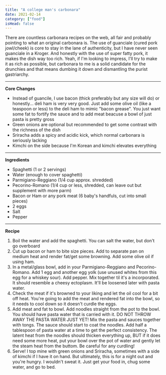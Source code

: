 ```yaml
---
title: "A college man's carbonara"
date: 2021-02-14
category: ["food"]
isHead: false
---
```


There are countless carbonara recipes on the web, all fair and probably pointing to what an original carbonara is. The use of guanciale (cured pork jowl/cheek) is core to stay in the lane of authenticity, but I have never seen guanciale in a Kroger. And honestly with the use of super fatty pork, it makes the dish way too rich. Yeah, if I'm looking to impress, I'll try to make it as rich as possible, but carbonara to me is a solid candidate for the drunchies and that means dumbing it down and dismantling the purist gastriarchy. 

---

**Core Changes**

- Instead of guancile, I use bacon (thick preferably but any size will do) or honestly... deli ham is very very good. Just add some olive oil (like a teaspoon or less) to the deli ham to mimic "bacon grease". You just want some fat to fortify the sauce and to add meat beacuse a bowl of just pasta is pretty gross
- Green onions are optional but recommended to get some contrast with the richness of the dish
- Sriracha adds a spicy and acidic kick, which normal carbonara is seriously lacking
- Kimchi on the side because I'm Korean and kimchi elevates everything

--- 

**Ingredients**

- Spaghetti (1 or 2 servings)
- Water (enough to cover spaghetti)
- Parmigiano-Reggiano (1/4 cup approx. shredded)
- Pecorino-Romano (1/4 cup or less, shredded, can leave out but supplement with more parm)
- Bacon or Ham or any pork meat (6 baby's handfuls, cut into small pieces)
- 2 eggs
- Salt
- Pepper

--- 

**Recipe**

1. Boil the water and add the spaghetti. You can salt the water, but don't go overboard
2. Cut up bacon or ham to bite size pieces. Add to separate pan on medium heat and render fat/get some browning. Add some olive oil if using ham.
3. In a metal/glass bowl, add in your Parmigiano-Reggiano and Pecorino-Romano. Add 1 egg and another egg yolk (use unused whites from this egg for a whiskey sour). Add pepper. Mix together til it's a incorporated. It should resemble a cheesy ectoplasm. It'll be loosened later with pasta water. 
4. Check the meat if it's browned to your liking and let the oil cool for a bit off heat. You're going to add the meat and rendered fat into the bowl, so it needs to cool down so it doesn't curdle the eggs.
5. Add meat and fat to bowl. Add noodles straight from the pot to the bowl. You should have pasta water that is carried with it. DO NOT THROW AWAY THE PASTA WATER JUST YET! Mix the pasta and sauces together with tongs. The sauce should start to coat the noodles. Add half a tablespoon of pasta water at a time to get the perfect consistency. The latent heat from the noodles should thicken everything up, BUT if it does need some more heat, put your bowl over the pot of water and gently let the steam heat from the buttom. Be careful for any curdling!
6. Serve! I top mine with green onions and Sriracha, sometimes with a side of kimchi if I have it on hand. But ultimately, this is for a night out and you're hungry. I wouldn't sweat it. Just get your food in, chug some water, and go to bed.
